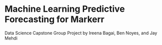 # Machine Learning Predictive Forecasting for Markerr
Data Science Capstone
Group Project by Ireena Bagai, Ben Noyes, and Jay Mehdi
